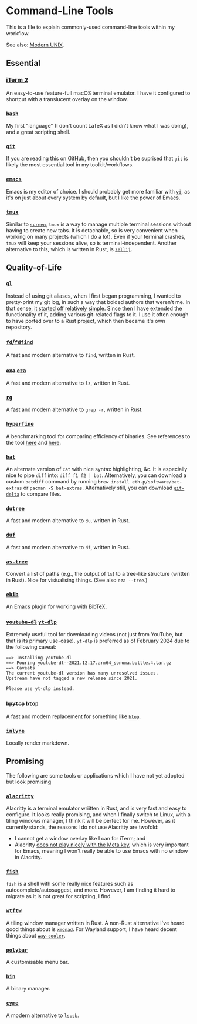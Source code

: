 # Command-Line Tools

This is a file to explain commonly-used command-line tools within my workflow.

See also: [Modern UNIX](https://github.com/ibraheemdev/modern-unix).

## Essential

### [iTerm 2](https://github.com/gnachman/iTerm2)
An easy-to-use feature-full macOS terminal emulator.  I have it configured to shortcut with a translucent overlay on the window.

### [`bash`](https://git.savannah.gnu.org/cgit/bash.git)
My first "language" (I don't count LaTeX as I didn't know what I was doing), and a great scripting shell.

### [`git`](https://git.kernel.org/pub/scm/git/git.git)
If you are reading this on GitHub, then you shouldn't be suprised that `git` is likely the most essential tool in my toolkit/workflows.

### [`emacs`](https://git.savannah.gnu.org/git/emacs.git/)
Emacs is my editor of choice.  I should probably get more familiar with [`vi`](http://ex-vi.cvs.sourceforge.net/ex-vi/ex-vi/), as it's on just about every system by default, but I like the power of Emacs.

### [`tmux`](https://github.com/tmux/tmux)
Similar to [`screen`](https://git.savannah.gnu.org/git/screen.git), `tmux` is a way to manage multiple terminal sessions without having to create new tabs.  It is detachable, so is very convenient when working on many projects (which I do a lot).  Even if your terminal crashes, `tmux` will keep your sessions alive, so is terminal-independent.  Another alternative to this, which is written in Rust, is [`zellij`](https://github.com/zellij-org/zellij).

## Quality-of-Life

### [`gl`](https://github.com/jakewilliami/gl)
Instead of using git aliases, when I first began programming, I wanted to pretty-print my git log, in such a way that bolded authors that weren't me.  In that sense, [it started off relatively simple](https://github.com/jakewilliami/scripts/blob/98a327a088bc132e4418e3010b228e5f42ffff9c/bash/gl).  Since then I have extended the functionality of it, adding various git-related flags to it.  I use it often enough to have ported over to a Rust project, which then became it's own repository.

### [`fd`/`fdfind`](https://github.com/sharkdp/fd)
A fast and modern alternative to `find`, written in Rust.

### ~~[`exa`](https://github.com/ogham/exa)~~ [`eza`](https://github.com/eza-community/eza)
A fast and modern alternative to `ls`, written in Rust.

### [`rg`](https://github.com/BurntSushi/ripgrep)
A fast and modern alternative to `grep -r`, written in Rust.

### [`hyperfine`](https://github.com/sharkdp/hyperfine)
A benchmarking tool for comparing efficiency of binaries.  See references to the tool [here](./readme.md) and [here](../julia/Other/advent_of_code/2021/readme.md).

### [`bat`](https://github.com/sharkdp/bat)
An alternate version of `cat` with nice syntax highlighting, &c.  It is especially nice to pipe `diff` into: `diff f1 f2 | bat`.  Alternatively, you can download a custom `batdiff` command by running `brew install eth-p/software/bat-extras` or `pacman -S bat-extras`.  Alternatively still, you can download [`git-delta`](https://github.com/dandavison/delta) to compare files.

### [`dutree`](https://github.com/nachoparker/dutree)
A fast and modern alternative to `du`, written in Rust.

### [`duf`](https://github.com/muesli/duf)
A fast and modern alternative to `df`, written in Rust.

### [`as-tree`](https://github.com/jez/as-tree)
Convert a list of paths (e.g., the output of `ls`) to a tree-like structure (written in Rust).  Nice for visiualising things.  (See also `eza --tree`.)

### [`ebib`](https://joostkremers.github.io/ebib/ebib-manual.html)
An Emacs plugin for working with BibTeX.

### ~~[`youtube-dl`](https://github.com/ytdl-org/youtube-dl)~~ [`yt-dlp`](https://github.com/yt-dlp/yt-dlp)
Extremely useful tool for downloading videos (not just from YouTube, but that is its primary use-case).  `yt-dlp` is preferred as of February 2024 due to the following caveat:
```
==> Installing youtube-dl
==> Pouring youtube-dl--2021.12.17.arm64_sonoma.bottle.4.tar.gz
==> Caveats
The current youtube-dl version has many unresolved issues.
Upstream have not tagged a new release since 2021.

Please use yt-dlp instead.
```

### ~~[`bpytop`](https://github.com/aristocratos/bpytop)~~ [`btop`](https://github.com/aristocratos/btop)
A fast and modern replacement for something like [`htop`](https://en.wikipedia.org/wiki/Htop).

### [`inlyne`](https://github.com/Inlyne-Project/inlyne)
Locally render markdown.

## Promising

The following are some tools or applications which I have not yet adopted but look promising

### [`alacritty`](https://github.com/jwilm/alacritty)
Alacritty is a terminal emulator wriitten in Rust, and is very fast and easy to configure.  It looks really promising, and when I finally switch to Linux, with a tiling windows manager, I think it will be perfect for me.  However, as it currently stands, the reasons I do not use Alacritty are twofold:
  - I cannot get a window overlay like I can for iTerm; and
  - Alacritty [does not play nicely with the Meta key](https://github.com/alacritty/alacritty/issues/62), which is very important for Emacs, meaning I won't really be able to use Emacs with no window in Alacritty.

### [`fish`](https://github.com/fish-shell/fish-shell)
`fish` is a shell with some really nice features such as autocomplete/autosuggest, and more.  However, I am finding it hard to migrate as it is not great for scripting, I find.

### [`wtftw`](https://github.com/kintaro/wtftw)
A tiling window manager written in Rust.  A non-Rust alternative I've heard good things about is [`xmonad`](https://github.com/xmonad/xmonad).  For Wayland support, I have heard decent things about [`way-cooler`](https://github.com/way-cooler/way-cooler).

### [`polybar`](https://github.com/jaagr/polybar)
A customisable menu bar.

### [`bin`](https://github.com/marcosnils/bin)
A binary manager.

### [`cyme`](https://github.com/tuna-f1sh/cyme)
A modern alternative to [`lsusb`](https://github.com/jlhonora/lsusb).
